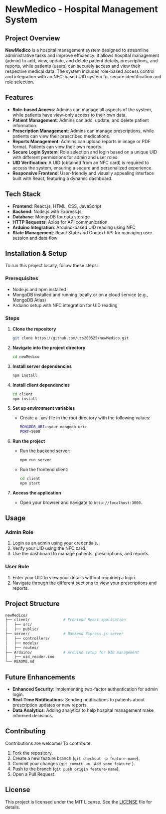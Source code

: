

# NewMedico - Hospital Management System

## Project Overview

**NewMedico** is a hospital management system designed to streamline administrative tasks and improve efficiency. It allows hospital management (admin) to add, view, update, and delete patient details, prescriptions, and reports, while patients (users) can securely access and view their respective medical data. The system includes role-based access control and integration with an NFC-based UID system for secure identification and role selection.

## Features

- **Role-based Access**: Admins can manage all aspects of the system, while patients have view-only access to their own data.
- **Patient Management**: Admins can add, update, and delete patient information.
- **Prescription Management**: Admins can manage prescriptions, while patients can view their prescribed medications.
- **Reports Management**: Admins can upload reports in image or PDF format. Patients can view their own reports.
- **Secure Login System**: Role selection and login based on a unique UID with different permissions for admin and user roles.
- **UID Verification**: A UID (obtained from an NFC card) is required to access the system, ensuring a secure and personalized experience.
- **Responsive Frontend**: User-friendly and visually appealing interface built with React, featuring a dynamic dashboard.

## Tech Stack

- **Frontend**: React.js, HTML, CSS, JavaScript
- **Backend**: Node.js with Express.js
- **Database**: MongoDB for data storage
- **HTTP Requests**: Axios for API communication
- **Arduino Integration**: Arduino-based UID reading using NFC
- **State Management**: React State and Context API for managing user session and data flow

## Installation & Setup

To run this project locally, follow these steps:

### Prerequisites

- Node.js and npm installed
- MongoDB installed and running locally or on a cloud service (e.g., MongoDB Atlas)
- Arduino setup with NFC integration for UID reading

### Steps

1. **Clone the repository**
    ```bash
    git clone https://github.com/ucs200525/newMedico.git
    ```
2. **Navigate into the project directory**
    ```bash
    cd newMedico
    ```

3. **Install server dependencies**
    ```bash
    npm install
    ```

4. **Install client dependencies**
    ```bash
    cd client
    npm install
    ```

5. **Set up environment variables**
    - Create a `.env` file in the root directory with the following values:
      ```bash
      MONGODB_URI=<your-mongodb-uri>
      PORT=5000
      ```

6. **Run the project**
    - Run the backend server:
      ```bash
      npm run server
      ```
    - Run the frontend client:
      ```bash
      cd client
      npm start
      ```

7. **Access the application**
    - Open your browser and navigate to `http://localhost:3000`.

## Usage

### Admin Role
1. Login as an admin using your credentials.
2. Verify your UID using the NFC card.
3. Use the dashboard to manage patients, prescriptions, and reports.

### User Role
1. Enter your UID to view your details without requiring a login.
2. Navigate through the different sections to view your prescriptions and reports.

## Project Structure

```bash
newMedico/
├── client/               # Frontend React application
│   ├── src/
│   ├── public/
├── server/               # Backend Express.js server
│   ├── controllers/
│   ├── models/
│   ├── routes/
├── Arduino/              # Arduino setup for UID management
│   ├── uid_reader.ino
└── README.md
```

## Future Enhancements

- **Enhanced Security**: Implementing two-factor authentication for admin login.
- **Real-Time Notifications**: Sending notifications to patients about prescription updates or new reports.
- **Data Analytics**: Adding analytics to help hospital management make informed decisions.

## Contributing

Contributions are welcome! To contribute:

1. Fork the repository.
2. Create a new feature branch (`git checkout -b feature-name`).
3. Commit your changes (`git commit -m 'Add some feature'`).
4. Push to the branch (`git push origin feature-name`).
5. Open a Pull Request.

## License

This project is licensed under the MIT License. See the [LICENSE](LICENSE) file for details.

